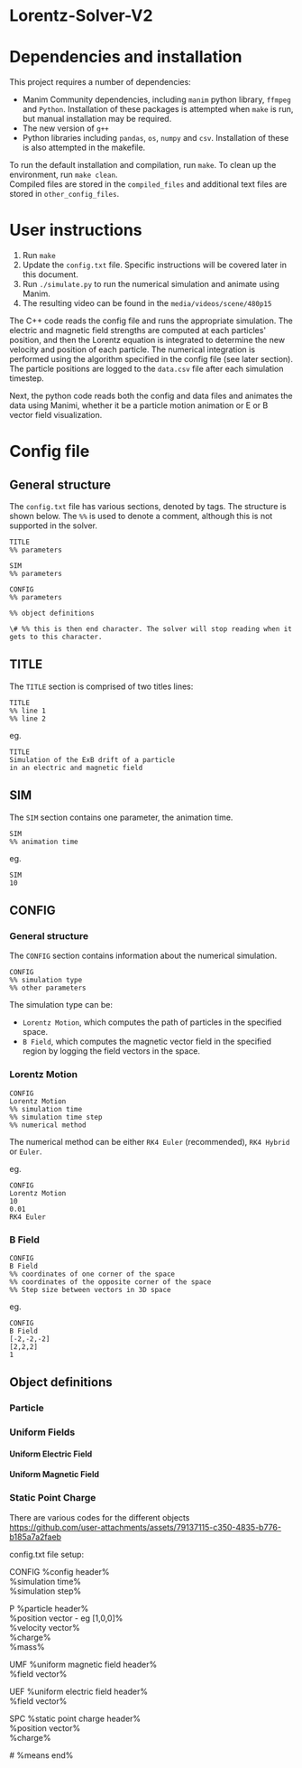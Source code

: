 ﻿# Lorentz-Solver-V2



# Dependencies and installation

This project requires a number of dependencies:  
- Manim Community dependencies, including `manim` python library, `ffmpeg` and `Python`. Installation of these packages is attempted when `make` is run, but manual installation may be required.
- The new version of `g++`
- Python libraries including `pandas`, `os`, `numpy` and `csv`. Installation of these is also attempted in the makefile.

To run the default installation and compilation, run `make`. To clean up the environment, run `make clean`.   
Compiled files are stored in the `compiled_files` and additional text files are stored in `other_config_files`.  

# User instructions

1. Run `make`
2. Update the `config.txt` file. Specific instructions will be covered later in this document.
3. Run `./simulate.py` to run the numerical simulation and animate using Manim.
4. The resulting video can be found in the `media/videos/scene/480p15`

The C++ code reads the config file and runs the appropriate simulation. The electric and magnetic field strengths are computed at each particles' position, and then the Lorentz equation is integrated to determine the new velocity and position of each particle. The numerical integration is performed using the algorithm specified in the config file (see later section). The particle positions are logged to the `data.csv` file after each simulation timestep.  
  
Next, the python code reads both the config and data files and animates the data using Manimi, whether it be a particle motion animation or E or B vector field visualization.  

# Config file

## General structure

The `config.txt` file has various sections, denoted by tags. The structure is shown below. The `%%` is used to denote a comment, although this is not supported in the solver.

```
TITLE
%% parameters

SIM
%% parameters

CONFIG
%% parameters

%% object definitions

\# %% this is then end character. The solver will stop reading when it gets to this character.

```

## TITLE

The `TITLE` section is comprised of two titles lines:
```
TITLE
%% line 1
%% line 2
```
  
eg.
  
```
TITLE
Simulation of the ExB drift of a particle
in an electric and magnetic field
```

## SIM

The `SIM` section contains one parameter, the animation time.
```
SIM
%% animation time
```
  
eg.
  
```
SIM
10
```

## CONFIG

### General structure

The `CONFIG` section contains information about the numerical simulation. 
```
CONFIG
%% simulation type
%% other parameters
```

The simulation type can be:
- `Lorentz Motion`, which computes the path of particles in the specified space.
- `B Field`, which computes the magnetic vector field in the specified region by logging the field vectors in the space.

### Lorentz Motion

```
CONFIG
Lorentz Motion
%% simulation time
%% simulation time step
%% numerical method
```
The numerical method can be either `RK4 Euler` (recommended), `RK4 Hybrid` or `Euler`.  

eg.

```
CONFIG
Lorentz Motion
10
0.01
RK4 Euler
```

### B Field
```
CONFIG
B Field
%% coordinates of one corner of the space
%% coordinates of the opposite corner of the space
%% Step size between vectors in 3D space
```

eg.
```
CONFIG
B Field
[-2,-2,-2]
[2,2,2]
1
```

## Object definitions

### Particle 

### Uniform Fields
#### Uniform Electric Field
#### Uniform Magnetic Field

### Static Point Charge













There are various codes for the different objects  
https://github.com/user-attachments/assets/79137115-c350-4835-b776-b185a7a2faeb


config.txt file setup:
  
CONFIG  %config header%  
%simulation time%  
%simulation step%  
  
P   %particle header%  
%position vector - eg [1,0,0]%  
%velocity vector%  
%charge%  
%mass%  
  
UMF  %uniform magnetic field header%  
%field vector%  
  
UEF  %uniform electric field header%  
%field vector%  
    
SPC  %static point charge header%  
%position vector%  
%charge%  
  
\# %means end%  
